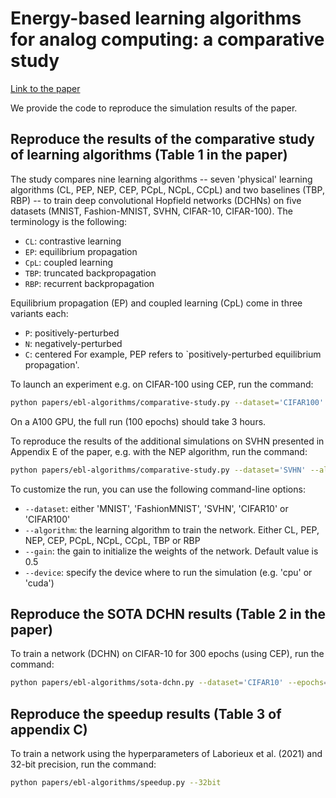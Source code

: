 # Energy-based learning algorithms for analog computing: a comparative study

[Link to the paper](https://proceedings.neurips.cc/paper_files/paper/2023/hash/a52b0d191b619477cc798d544f4f0e4b-Abstract-Conference.html)

We provide the code to reproduce the simulation results of the paper.

## Reproduce the results of the comparative study of learning algorithms (Table 1 in the paper)

The study compares nine learning algorithms -- seven 'physical' learning algorithms (CL, PEP, NEP, CEP, PCpL, NCpL, CCpL) and two baselines (TBP, RBP) -- to train deep convolutional Hopfield networks (DCHNs) on five datasets (MNIST, Fashion-MNIST, SVHN, CIFAR-10, CIFAR-100). The terminology is the following:
- `CL`: contrastive learning
- `EP`: equilibrium propagation
- `CpL`: coupled learning
- `TBP`: truncated backpropagation
- `RBP`: recurrent backpropagation

Equilibrium propagation (EP) and coupled learning (CpL) come in three variants each:
- `P`: positively-perturbed
- `N`: negatively-perturbed
- `C`: centered
For example, PEP refers to `positively-perturbed equilibrium propagation'.

To launch an experiment e.g. on CIFAR-100 using CEP, run the command:

``` bash
python papers/ebl-algorithms/comparative-study.py --dataset='CIFAR100' --algorithm='CEP'
```
On a A100 GPU, the full run (100 epochs) should take 3 hours.

To reproduce the results of the additional simulations on SVHN presented in Appendix E of the paper, e.g. with the NEP algorithm, run the command:

``` bash
python papers/ebl-algorithms/comparative-study.py --dataset='SVHN' --algorithm='NEP' --gain=0.7
```

To customize the run, you can use the following command-line options:
- `--dataset`: either 'MNIST', 'FashionMNIST', 'SVHN', 'CIFAR10' or 'CIFAR100'
- `--algorithm`: the learning algorithm to train the network. Either CL, PEP, NEP, CEP, PCpL, NCpL, CCpL, TBP or RBP
- `--gain`: the gain to initialize the weights of the network. Default value is 0.5
- `--device`: specify the device where to run the simulation (e.g. 'cpu' or 'cuda')

## Reproduce the SOTA DCHN results (Table 2 in the paper)

To train a network (DCHN) on CIFAR-10 for 300 epochs (using CEP), run the command:
``` bash
python papers/ebl-algorithms/sota-dchn.py --dataset='CIFAR10' --epochs=300
```

## Reproduce the speedup results (Table 3 of appendix C)

To train a network using the hyperparameters of Laborieux et al. (2021) and 32-bit precision, run the command:
``` bash
python papers/ebl-algorithms/speedup.py --32bit
```